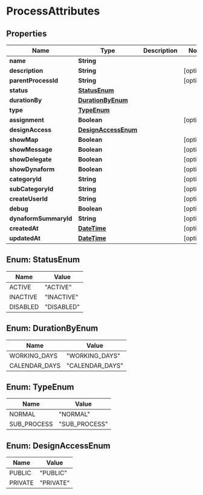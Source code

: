 
# ProcessAttributes

## Properties
Name | Type | Description | Notes
------------ | ------------- | ------------- | -------------
**name** | **String** |  | 
**description** | **String** |  |  [optional]
**parentProcessId** | **String** |  |  [optional]
**status** | [**StatusEnum**](#StatusEnum) |  | 
**durationBy** | [**DurationByEnum**](#DurationByEnum) |  | 
**type** | [**TypeEnum**](#TypeEnum) |  | 
**assignment** | **Boolean** |  |  [optional]
**designAccess** | [**DesignAccessEnum**](#DesignAccessEnum) |  | 
**showMap** | **Boolean** |  |  [optional]
**showMessage** | **Boolean** |  |  [optional]
**showDelegate** | **Boolean** |  |  [optional]
**showDynaform** | **Boolean** |  |  [optional]
**categoryId** | **String** |  |  [optional]
**subCategoryId** | **String** |  |  [optional]
**createUserId** | **String** |  |  [optional]
**debug** | **Boolean** |  |  [optional]
**dynaformSummaryId** | **String** |  |  [optional]
**createdAt** | [**DateTime**](DateTime.md) |  |  [optional]
**updatedAt** | [**DateTime**](DateTime.md) |  |  [optional]


<a name="StatusEnum"></a>
## Enum: StatusEnum
Name | Value
---- | -----
ACTIVE | &quot;ACTIVE&quot;
INACTIVE | &quot;INACTIVE&quot;
DISABLED | &quot;DISABLED&quot;


<a name="DurationByEnum"></a>
## Enum: DurationByEnum
Name | Value
---- | -----
WORKING_DAYS | &quot;WORKING_DAYS&quot;
CALENDAR_DAYS | &quot;CALENDAR_DAYS&quot;


<a name="TypeEnum"></a>
## Enum: TypeEnum
Name | Value
---- | -----
NORMAL | &quot;NORMAL&quot;
SUB_PROCESS | &quot;SUB_PROCESS&quot;


<a name="DesignAccessEnum"></a>
## Enum: DesignAccessEnum
Name | Value
---- | -----
PUBLIC | &quot;PUBLIC&quot;
PRIVATE | &quot;PRIVATE&quot;



